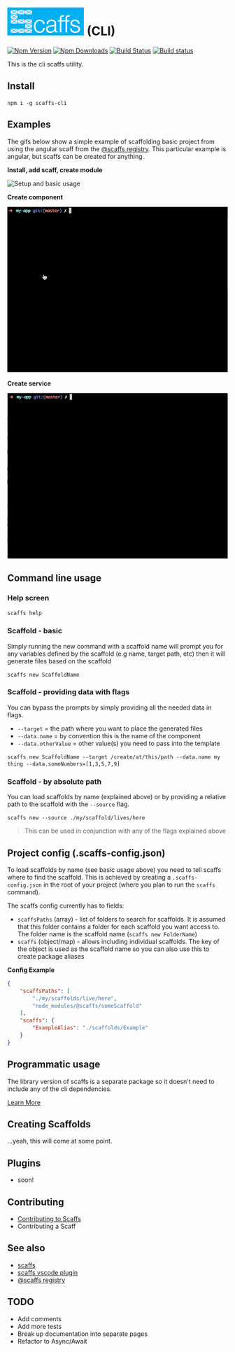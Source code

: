 # ![Scaffs](https://raw.githubusercontent.com/itslenny/scaffs-cli/master/docs/images/Logo_Full_64.png) (CLI)

[![Npm Version](https://img.shields.io/npm/v/scaffs-cli.svg?style=flat)](https://www.npmjs.com/package/scaffs-cli)
[![Npm Downloads](https://img.shields.io/npm/dm/scaffs-cli.svg?style=flat)](https://www.npmjs.com/package/scaffs-cli)
[![Build Status](https://travis-ci.org/itslenny/scaffs-cli.svg?branch=master)](https://travis-ci.org/itslenny/scaffs-cli)
[![Build status](https://ci.appveyor.com/api/projects/status/wfh45fnmixsnqkk6?svg=true)](https://ci.appveyor.com/project/itslenny/scaffs-cli)

This is the cli scaffs utility.

## Install

```
npm i -g scaffs-cli
```

## Examples

The gifs below show a simple example of scaffolding basic project from using the angular scaff from the [@scaffs registry](https://github.com/itslenny/scaffs-registry). This particular example is angular, but scaffs can be created for anything.

**Install, add scaff, create module**

![Setup and basic usage](https://raw.githubusercontent.com/itslenny/scaffs-cli/master/docs/images/01-cli-intro.gif)

**Create component**

![Create component](https://raw.githubusercontent.com/itslenny/scaffs-cli/master/docs/images/02-cli-component.gif)

**Create service**

![Create service](https://raw.githubusercontent.com/itslenny/scaffs-cli/master/docs/images/03-cli-service.gif)

## Command line usage

### Help screen

```
scaffs help
```

### Scaffold - basic

Simply running the new command with a scaffold name will prompt you for any variables defined by the scaffold (e.g name, target path, etc) then it will generate files based on the scaffold

```
scaffs new ScaffoldName
```

### Scaffold - providing data with flags

You can bypass the prompts by simply providing all the needed data in flags.

* `--target` = the path where you want to place the generated files
* `--data.name` = by convention this is the name of the component
* `--data.otherValue` = other value(s) you need to pass into the template

```
scaffs new ScaffoldName --target /create/at/this/path --data.name my thing --data.someNumbers=[1,3,5,7,9]
```

### Scaffold - by absolute path

You can load scaffolds by name (explained above) or by providing a relative path to the scaffold with the `--source` flag.

```
scaffs new --source ./my/scaffold/lives/here
```

> This can be used in conjunction with any of the flags explained above


## Project config (.scaffs-config.json)

To load scaffolds by name (see basic usage above) you need to tell scaffs where to find the scaffold. This is achieved by creating a `.scaffs-config.json` in the root of your project (where you plan to run the `scaffs` command).

The scaffs config currently has to fields:

* `scaffsPaths` (array) - list of folders to search for scaffolds. It is assumed that this folder contains a folder for each scaffold you want access to. The folder name is the scaffold name (`scaffs new FolderName`)
* `scaffs` (object/map) - allows including individual scaffolds. The key of the object is used as the scaffold name so you can also use this to create package aliases

**Config Example**

```json
{
    "scaffsPaths": [
        "./my/scaffolds/live/here",
        "node_modules/@scaffs/someScaffold"
    ],
    "scaffs": {
        "ExampleAlias": "./scaffolds/Example"
    }
}
```

## Programmatic usage

The library version of scaffs is a separate package so it doesn't need to include any of the cli dependencies.

[Learn More](https://www.npmjs.com/package/scaffs)

## Creating Scaffolds

...yeah, this will come at some point.

## Plugins

* soon!

## Contributing

* [Contributing to Scaffs](CONTRIBUTING.md)
* Contributing a Scaff

## See also

* [scaffs](https://github.com/itslenny/scaffs)
* [scaffs vscode plugin](https://github.com/itslenny/scaffs-vscode)
* [@scaffs registry](https://github.com/itslenny/scaffs-registry)


## TODO

* Add comments
* Add more tests
* Break up documentation into separate pages
* Refactor to Async/Await
